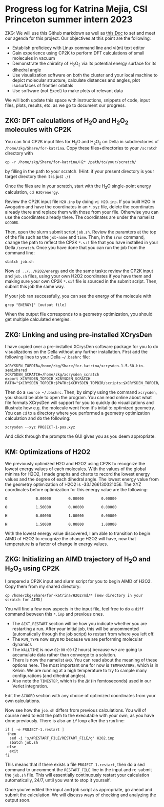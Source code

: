 # Progress log for Katrina Mejia, CSI Princeton summer intern 2023

ZKG: We will use this Github markdown as well as [this Doc](https://docs.google.com/document/d/12itv_W-V2J_6J6nlkn0hcssBlbA7c94CLIHFn9NCGsg/edit?usp=sharing) to set and meet our agenda for this project. Our objectives at this point are the following:

- Establish proficiecy with Linux command line and vi(m) text editor
- Gain experience using CP2K to perform DFT calculations of small molecules in vacuum
- Demonstrate the chirality of H<sub>2</sub>O<sub>2</sub> via its potential energy surface for its dihedral angle
- Use visualization software on both the cluster and your local machine to depict molecular structure, calculate distances and angles, plot isosurfaces of frontier orbitals
- Use software (not Excel) to make plots of relevant data

We will both update this space with instructions, snippets of code, input files, plots, results, etc. as we go to document our progress.

## ZKG: DFT calculations of H<sub>2</sub>O and H<sub>2</sub>O<sub>2</sub> molecules with CP2K

You can find CP2K input files for H<sub>2</sub>O and H<sub>2</sub>O<sub>2</sub> on Della in subdirectories of `/home/zkg/Share/for-katrina`. Copy these files+directories to your `/scratch` directory with

```
cp -r /home/zkg/Share/for-katrina/H2* /path/to/your/scratch/
```

by filling in the path to your scratch. (Hint: if your present directory is your target directory then it is just `./`)

Once the files are in your scratch, start with the H<sub>2</sub>O single-point energy calculation, `cd H2O/energy`.

Review the CP2K input file `H2O.inp` by doing `vi H2O.inp`. If you built H2O in Avogadro and have the coordinates in an `*.xyz` file, delete the coordinates already there and replace them with those from your file. Otherwise you can use the coordinates already there. The coordinates are under the namelist `&COORD`.

Then, open the slurm submit script `job.sh`. Review the paramters at the top of the file such as the `job-name` and `time`. Then, in the `srun` command, change the path to reflect the CP2K `*.sif` file that you have installed in your Della `/scratch`. Once you have done that you can run the job from the command line:

```
sbatch job.sh
```

Now `cd ../../H2O2/energy` and do the same tasks: review the CP2K input and `job.sh` files, using your own H2O2 coordinates if you have them and making sure your own CP2K `*.sif` file is sourced in the submit script. Then, submit this job the same way.

If your job ran successfully, you can see the energy of the molecule with

```
grep "ENERGY|" [output file]
```

When the output file corresponds to a geometry optimization, you should get multiple calculated energies.

## ZKG: Linking and using pre-installed XCrysDen

I have copied over a pre-installed XCrysDen software package for you to do visualizations on the Della without any further installation. First add the following lines to your Della `~/.bashrc` file:

```
XCRYSDEN_TOPDIR=/home/zkg/Share/for-katrina/xcrysden-1.5.60-bin-semishared
XCRYSDEN_SCRATCH=/home/zkg/xcrysden_scratch
export XCRYSDEN_TOPDIR XCRYSDEN_SCRATCH
PATH="$XCRYSDEN_TOPDIR:$PATH:$XCRYSDEN_TOPDIR/scripts:$XCRYSDEN_TOPDIR/util"
```

Then do a `source ~/.bashrc`. Then, by simply using the command `xcrysden`, you should be able to open the program. You can read online about what file formats XCrysDen will support for you to quickly do visualizations and illustrate how e.g. the molecule went from it's inital to optimized geometry. You can `cd` to a directory where you performed a geometry optimization calculation and do the following:

```
xcrysden --xyz PROJECT-1-pos.xyz
```

And click through the prompts the GUI gives you as you deem appropriate.

## KM: Optimizations of H2O2
We previously optimized H2O and H2O2 using CP2K to recognize the lowest energy values of each molecules. With the values of the global minima for H2O2, I made graphs and charts to record the lowest energy values and the degree of each dihedral angle. The lowest energy value from the geometry optimization of H2O2 is -33.1266130021056. The XYZ coordinates before optimization for this energy value are the following:

```
O             0.00000        0.00000        0.00000
  
O             1.50000        0.00000        0.00000

H             0.00000        1.00000        0.00000

H             1.50000        0.00000        1.00000
```

With the lowest energy value discovered, I am able to transition to begin AIMD of H2O2 to recognize the change H2O2 will have, now that temperature is a factor of change in energy values. 

## ZKG: Initializing an AIMD trajectory of H<sub>2</sub>O and H<sub>2</sub>O<sub>2</sub> using CP2K

I prepared a CP2K input and slurm script for you to begin AIMD of H2O2. Copy them from my shared directory:

```
cp /home/zkg/Share/for-katrina/H2O2/md/* [new directory in your scratch for AIMD]
```

You will find a few new aspects in the input file, feel free to do a `diff` command between this `*.inp` and previous ones.

- The `&EXT_RESTART` section will be how you indicate whether you are restarting a run. After your initial job, this will be uncommented (automatically through the job script) to restart from where you left off.
- The `RUN_TYPE` now says `MD` because we are performing molecular dynamics
- The `WALLTIME` is now `02:00:00` (2 hours) because we are going to accumulate data rather than converge to a solution.
- There is now the namelist `&MD`. You can read about the meaning of these options here. The most important one for now is `TEMPERATURE`, which is in Kelvin. We are running at a high temperature to try to sample many configurations (and dihedral angles).
- Also note the `TIMESTEP`, which is the $\Delta t$ (in femtoseconds) used in our Verlet integration.

Edit the `&COORD` section with any choice of optimized coordinates from your own calculations.

Now see how the `job.sh` differs from previous calculations. You will of course need to edit the path to the executable with your own, as you have done previously. There is also an `if` loop after the `srun` line:

```
if [ -e PROJECT-1.restart ]
 then
  sed -i 's/#RESTART_FILE/RESTART_FILE/g' H2O2.inp
  sbatch job.sh
 else
  exit
fi
```

This means that if there exists a file `PROJECT-1.restart`, then do a sed command to uncomment the `RESTART_FILE` line in the input and re-submit the `job.sh` file. This will essentially continuously restart your calculation automatically, 24/7, until you want to stop it yourself.

Once you’ve edited the input and job script as appropriate, go ahead and submit the calculation. We will discuss ways of checking and analyzing the output soon.


